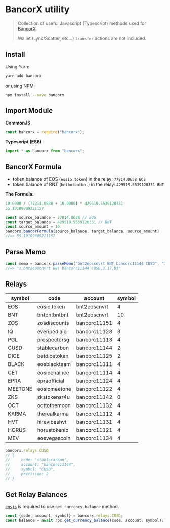 # BancorX utility

> Collection of useful Javascript (Typescript) methods used for [BancorX](https://eos.bancor.network).
>
> Wallet (Lynx/Scatter, etc...) `transfer` actions are not included.

## Install

Using Yarn:

```bash
yarn add bancorx
```

or using NPM:

```bash
npm install --save bancorx
```

## Import Module

**CommonJS**

```js
const bancorx = require("bancorx");
```

**Typescript (ES6)**

```js
import * as bancorx from "bancorx";
```

## BancorX Formula

- token balance of EOS (`eosio.token`) in the relay: `77814.0638 EOS`
- token balance of BNT (`bntbntbntbnt`) in the relay: `429519.5539120331 BNT`

**The Formula:**

```js
10.0000 / (77814.0638 + 10.0000) * 429519.5539120331
55.19109809221157
```

```js
const source_balance = 77814.0638 // EOS
const target_balance = 429519.5539120331 // BNT
const source_amount = 10
bancorx.bancorFormula(source_balance, target_balance, source_amount)
//=> 55.19109809221157
```

## Parse Memo

```js
const memo = bancorx.parseMemo("bnt2eoscnvrt BNT bancorc11144 CUSD", "3.17", "b1")
//=> "1,bnt2eoscnvrt BNT bancorc11144 CUSD,3.17,b1"
```

## Relays

| **symbol** | **code**     | **account**  | **symbol** |
|------------|--------------|--------------|------------|
| EOS        | eosio.token  | bnt2eoscnvrt | 4          |
| BNT        | bntbntbntbnt | bnt2eoscnvrt | 10         |
| ZOS        | zosdiscounts | bancorc11151 | 4          |
| IQ         | everipediaiq | bancorc11123 | 3          |
| PGL        | prospectorsg | bancorc11113 | 4          |
| CUSD       | stablecarbon | bancorc11144 | 2          |
| DICE       | betdicetoken | bancorc11125 | 2          |
| BLACK      | eosblackteam | bancorc11111 | 4          |
| CET        | eosiochaince | bancorc11114 | 4          |
| EPRA       | epraofficial | bancorc11124 | 4          |
| MEETONE    | eosiomeetone | bancorc11122 | 4          |
| ZKS        | zkstokensr4u | bancorc11142 | 0          |
| OCT        | octtothemoon | bancorc11132 | 4          |
| KARMA      | therealkarma | bancorc11112 | 4          |
| HVT        | hirevibeshvt | bancorc11131 | 4          |
| HORUS      | horustokenio | bancorc11121 | 4          |
| MEV        | eosvegascoin | bancorc11134 | 4          |

```js
bancorx.relays.CUSD
// {
//     code: "stablecarbon",
//     account: "bancorc11144",
//     symbol: "CUSD",
//     precision: 2
// }
```

## Get Relay Balances

[`eosjs`](https://github.com/EOSIO/eosjs) is required to use `get_currency_balance` method.

```js
const {code, account, symbol} = bancorx.relays.CUSD;
const balance = await rpc.get_currency_balance(code, account, symbol);
```